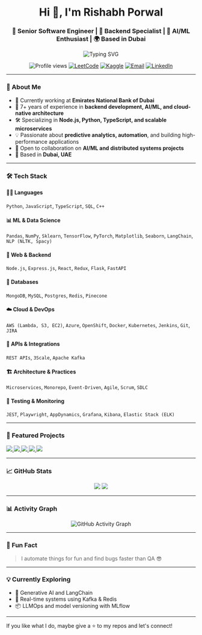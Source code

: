 <h1 align="center">Hi 👋, I'm Rishabh Porwal</h1>
<h3 align="center">🚀 Senior Software Engineer | 🔧 Backend Specialist | 🧠 AI/ML Enthusiast | 🌍 Based in Dubai</h3>

<p align="center">
  <img src="https://readme-typing-svg.demolab.com?font=Fira+Code&size=22&pause=1000&color=58A6FF&center=true&vCenter=true&width=500&lines=Senior+Software+Engineer;Backend+%7C+AI+%7C+Cloud+Developer;Open+Source+Contributor+%7C+Dubai+UAE;Distributed+Systems+%7C+Node.js;Gen+%7C+AI+%7C+ML/AI+%7C+Python" alt="Typing SVG" />
</p>

<p align="center">
  <img src="https://komarev.com/ghpvc/?username=Rishabhporwal&label=Profile%20views&color=0e75b6&style=flat" alt="Profile views" />
  <a href="https://leetcode.com/rrishabhporwal/" target="_blank"><img src="https://img.shields.io/badge/LeetCode-rrishabhporwal-orange?logo=leetcode" alt="LeetCode"></a>
  <a href="https://www.kaggle.com/rrishabhporwal" target="_blank"><img src="https://img.shields.io/badge/Kaggle-rrishabhporwal-blue?logo=kaggle" alt="Kaggle"></a>
  <a href="mailto:rishabhporwal95@gmail.com"><img src="https://img.shields.io/badge/Email-rishabhporwal95@gmail.com-red" alt="Email"></a>
  <a href="https://www.linkedin.com/in/rishabhporwal" target="_blank"><img src="https://img.shields.io/badge/LinkedIn-RishabhPorwal-blue?logo=linkedin" alt="LinkedIn"></a>
</p>

---

### 💫 About Me

- 💼 Currently working at **Emirates National Bank of Dubai**
- 🧠 7+ years of experience in **backend development, AI/ML, and cloud-native architecture**
- 🛠️ Specializing in **Node.js, Python, TypeScript, and scalable microservices**
- 💡 Passionate about **predictive analytics, automation**, and building high-performance applications
- 🤝 Open to collaboration on **AI/ML and distributed systems projects**
- 📍 Based in **Dubai, UAE**

---

### 🛠️ Tech Stack

#### 🧑‍💻 Languages
`Python`, `JavaScript`, `TypeScript`, `SQL`, `C++`

#### 📊 ML & Data Science
`Pandas`, `NumPy`, `Sklearn`, `TensorFlow`, `PyTorch`, `Matplotlib`, `Seaborn`, `LangChain`, `NLP (NLTK, Spacy)`

#### 🧱 Web & Backend
`Node.js`, `Express.js`, `React`, `Redux`, `Flask`, `FastAPI`

#### 💾 Databases
`MongoDB`, `MySQL`, `Postgres`, `Redis`, `Pinecone`

#### ☁️ Cloud & DevOps
`AWS (Lambda, S3, EC2)`, `Azure`, `OpenShift`, `Docker`, `Kubernetes`, `Jenkins`, `Git`, `JIRA`

#### 🔗 APIs & Integrations
`REST APIs`, `3Scale`, `Apache Kafka`

#### 🏗️ Architecture & Practices
`Microservices`, `Monorepo`, `Event-Driven`, `Agile`, `Scrum`, `SDLC`

#### 🧪 Testing & Monitoring
`JEST`, `Playwright`, `AppDynamics`, `Grafana`, `Kibana`, `Elastic Stack (ELK)`

---


### 📂 Featured Projects

<p align="left">
  <a href="https://github.com/Rishabhporwal/Sensor-Fault-Detection">
    <img src="https://github-readme-stats.vercel.app/api/pin/?username=Rishabhporwal&repo=Sensor-Fault-Detection&theme=radical" />
  </a>
  <a href="https://github.com/Rishabhporwal/P2P-Auction-System">
    <img src="https://github-readme-stats.vercel.app/api/pin/?username=Rishabhporwal&repo=P2P-Auction-System&theme=radical" />
  </a>
  <a href="https://github.com/Rishabhporwal/Weather-API-Wrapper">
    <img src="https://github-readme-stats.vercel.app/api/pin/?username=Rishabhporwal&repo=Weather-API-Wrapper&theme=radical" />
  </a>
  <a href="https://github.com/Rishabhporwal/image-processing">
    <img src="https://github-readme-stats.vercel.app/api/pin/?username=Rishabhporwal&repo=image-processing&theme=radical" />
  </a>
  <a href="https://github.com/Rishabhporwal/category-management-system">
    <img src="https://github-readme-stats.vercel.app/api/pin/?username=Rishabhporwal&repo=category-management-system&theme=radical" />
  </a>
</p>

---

### 📈 GitHub Stats

<p align="center">
  <img src="https://github-readme-stats.vercel.app/api?username=Rishabhporwal&show_icons=true&theme=tokyonight" />
  <img src="https://github-readme-streak-stats.herokuapp.com/?user=Rishabhporwal&theme=tokyonight" />
</p>

---

### 📊 Activity Graph

<p align="center">
  <img src="https://github-readme-activity-graph.vercel.app/graph?username=Rishabhporwal&theme=tokyo-night&area=true&hide_border=true" alt="GitHub Activity Graph" />
</p>

---

### 💬 Fun Fact

> I automate things for fun and find bugs faster than QA 😎

---

### 💡 Currently Exploring

- 🧠 Generative AI and LangChain
- 🧩 Real-time systems using Kafka & Redis
- 📦 LLMOps and model versioning with MLflow

---

If you like what I do, maybe give a ⭐ to my repos and let's connect!

